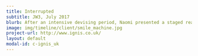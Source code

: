 ```yaml
---
title: Interrupted
subtitle: JW3, July 2017
blurb: After an intensive devising period, Naomi presented a staged reading of Interrupted, a glimpse into the Jewish practice of sitting Shiva (directed by Ree Murrell, performed by Naomi, Kelsey Short and Ant Sandler).
image: img/timeline/client/smile_machine.jpg
project-url: http://www.ignis.co.uk/
layout: default
modal-id: c-ignis_uk
---
```

